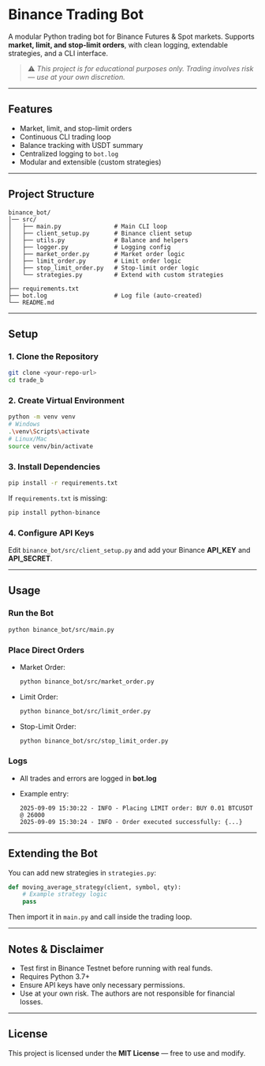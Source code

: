 # Binance Trading Bot

A modular Python trading bot for Binance Futures & Spot markets. Supports **market, limit, and stop-limit orders**, with clean logging, extendable strategies, and a CLI interface.

> ⚠️ *This project is for educational purposes only. Trading involves risk — use at your own discretion.*

---

## Features

* Market, limit, and stop-limit orders
* Continuous CLI trading loop
* Balance tracking with USDT summary
* Centralized logging to `bot.log`
* Modular and extensible (custom strategies)

---

## Project Structure

```
binance_bot/
│── src/
│   ├── main.py               # Main CLI loop
│   ├── client_setup.py       # Binance client setup
│   ├── utils.py              # Balance and helpers
│   ├── logger.py             # Logging config
│   ├── market_order.py       # Market order logic
│   ├── limit_order.py        # Limit order logic
│   ├── stop_limit_order.py   # Stop-limit order logic
│   └── strategies.py         # Extend with custom strategies
│
├── requirements.txt
├── bot.log                   # Log file (auto-created)
└── README.md
```

---

## Setup

### 1. Clone the Repository

```bash
git clone <your-repo-url>
cd trade_b
```

### 2. Create Virtual Environment

```bash
python -m venv venv
# Windows
.\venv\Scripts\activate
# Linux/Mac
source venv/bin/activate
```

### 3. Install Dependencies

```bash
pip install -r requirements.txt
```

If `requirements.txt` is missing:

```bash
pip install python-binance
```

### 4. Configure API Keys

Edit `binance_bot/src/client_setup.py` and add your Binance **API\_KEY** and **API\_SECRET**.

---

## Usage

### Run the Bot

```bash
python binance_bot/src/main.py
```

### Place Direct Orders

* Market Order:

  ```bash
  python binance_bot/src/market_order.py
  ```
* Limit Order:

  ```bash
  python binance_bot/src/limit_order.py
  ```
* Stop-Limit Order:

  ```bash
  python binance_bot/src/stop_limit_order.py
  ```

### Logs

* All trades and errors are logged in **bot.log**
* Example entry:

  ```
  2025-09-09 15:30:22 - INFO - Placing LIMIT order: BUY 0.01 BTCUSDT @ 26000
  2025-09-09 15:30:24 - INFO - Order executed successfully: {...}
  ```

---

## Extending the Bot

You can add new strategies in `strategies.py`:

```python
def moving_average_strategy(client, symbol, qty):
    # Example strategy logic
    pass
```

Then import it in `main.py` and call inside the trading loop.

---

## Notes & Disclaimer

* Test first in Binance Testnet before running with real funds.
* Requires Python 3.7+
* Ensure API keys have only necessary permissions.
* Use at your own risk. The authors are not responsible for financial losses.

---

## License

This project is licensed under the **MIT License** — free to use and modify.
